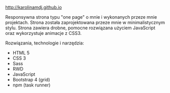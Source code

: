http://karolinamdj.github.io


Responsywna strona typu "one page" o mnie i wykonanych przeze mnie projektach. Strona została zaprojektowana przeze mnie w minimalistycznym stylu.
Strona zawiera drobne, pomocne rozwiązana użyciem JavaScript oraz wykorzystuje animacje z CSS3.

Rozwiązania, technologie i narzędzia:
- HTML 5
- CSS 3
- Sass
- RWD
- JavaScript
- Bootstrap 4 (grid)
- npm (task runner)
